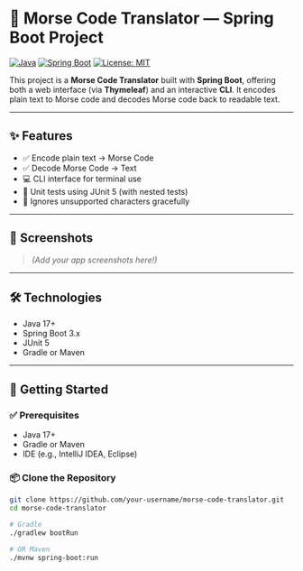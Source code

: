# 🔡 Morse Code Translator — Spring Boot Project

[![Java](https://img.shields.io/badge/Java-17+-blue)](https://www.oracle.com/java/)
[![Spring Boot](https://img.shields.io/badge/Spring%20Boot-3.x-brightgreen)](https://spring.io/projects/spring-boot)
[![License: MIT](https://img.shields.io/badge/License-MIT-yellow.svg)](LICENSE)

This project is a **Morse Code Translator** built with **Spring Boot**, offering both a web interface (via **Thymeleaf**) and an interactive **CLI**. It encodes plain text to Morse code and decodes Morse code back to readable text.

---

## ✨ Features

- ✅ Encode plain text → Morse Code  
- ✅ Decode Morse Code → Text  
- 💻 CLI interface for terminal use  
- 🧪 Unit tests using JUnit 5 (with nested tests)  
- 🧹 Ignores unsupported characters gracefully  

---

## 📸 Screenshots

> *(Add your app screenshots here!)*

---

## 🛠️ Technologies

- Java 17+  
- Spring Boot 3.x   
- JUnit 5  
- Gradle or Maven  

---

## 🧰 Getting Started

### ✅ Prerequisites

- Java 17+  
- Gradle or Maven  
- IDE (e.g., IntelliJ IDEA, Eclipse)  

### 📦 Clone the Repository

```bash
git clone https://github.com/your-username/morse-code-translator.git
cd morse-code-translator

# Gradle
./gradlew bootRun

# OR Maven
./mvnw spring-boot:run
